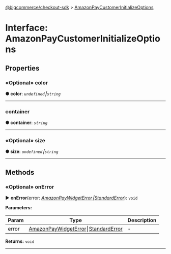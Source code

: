 [@bigcommerce/checkout-sdk](../README.md) > [AmazonPayCustomerInitializeOptions](../interfaces/amazonpaycustomerinitializeoptions.md)



# Interface: AmazonPayCustomerInitializeOptions


## Properties
<a id="color"></a>

### «Optional» color

**●  color**:  *`undefined`⎮`string`* 






___

<a id="container"></a>

###  container

**●  container**:  *`string`* 






___

<a id="size"></a>

### «Optional» size

**●  size**:  *`undefined`⎮`string`* 






___


## Methods
<a id="onerror"></a>

### «Optional» onError

► **onError**(error: *[AmazonPayWidgetError](amazonpaywidgeterror.md)⎮[StandardError](../classes/standarderror.md)*): `void`






**Parameters:**

| Param | Type | Description |
| ------ | ------ | ------ |
| error | [AmazonPayWidgetError](amazonpaywidgeterror.md)⎮[StandardError](../classes/standarderror.md)   |  - |





**Returns:** `void`





___


